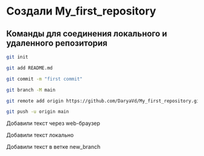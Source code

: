 # Cоздали My_first_repository

## Команды для соединения локального и удаленного репозитория 

```sh
git init
```
```sh
git add README.md
```
```sh
git commit -m "first commit"
```
```sh
git branch -M main
```
```sh
git remote add origin https://github.com/DaryaVd/My_first_repository.git
```
```sh
git push -u origin main
```

Добавили текст через web-браузер

Добавили текст локально 

Добавили текст в ветке new_branch


